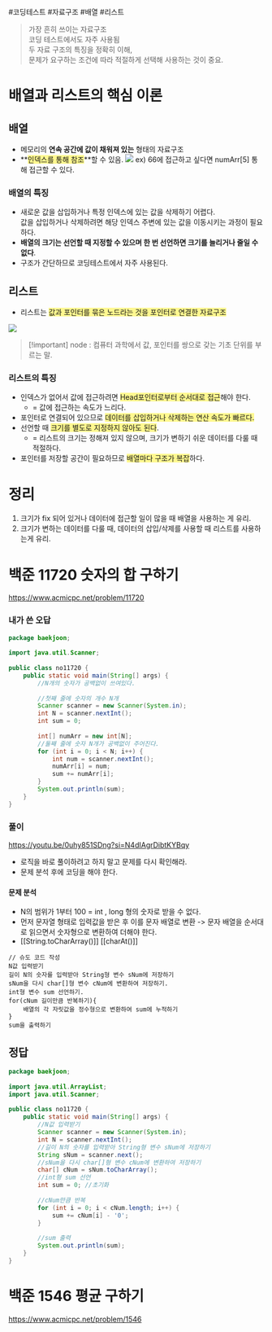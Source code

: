#코딩테스트 #자료구조 #배열 #리스트

> 가장 흔히 쓰이는 자료구조<br>
> 코딩 테스트에서도 자주 사용됨<br>
> 두 자료 구조의 특징을 정확히 이해,<br>
> 문제가 요구하는 조건에 따라 적절하게 선택해 사용하는 것이 중요.

# 배열과 리스트의 핵심 이론
## 배열
- 메모리의 **연속 공간에 값이 채워져 있는** 형태의 자료구조
- **<span style="background:#fff88f">인덱스를 통해 참조</span>**할 수 있음. 
![](https://i.imgur.com/cnYN5X1.png)
ex) 66에 접근하고 싶다면 numArr[5] 통해 접근할 수 있다.

### 배열의 특징
- 새로운 값을 삽입하거나 특정 인덱스에 있는 값을 삭제하기 어렵다.<br>
  값을 삽입하거나 삭제하려면 해당 인덱스 주변에 있는 값을 이동시키는 과정이 필요하다.
- **배열의 크기는 선언할 때 지정할 수 있으며 한 번 선언하면 크기를 늘리거나 줄일 수 없다**.
- 구조가 간단하므로 코딩테스트에서 자주 사용된다.

## 리스트
- 리스트는 <span style="background:#fff88f">값과 포인터를 묶은 노드라는 것을 포인터로 연결한 자료구조</span>

![](https://i.imgur.com/5pUlDt7.png)
>[!important] node : 컴퓨터 과학에서 값, 포인터를 쌍으로 갖는 기초 단위를 부르는 말.


### 리스트의 특징
- 인덱스가 없어서 값에 접근하려면 <span style="background:#fff88f">Head포인터로부터 순서대로 접근</span>해야 한다.
	-  = 값에 접근하는 속도가 느리다.
- 포인터로 연결되어 있으므로 <span style="background:#fff88f">데이터를 삽입하거나 삭제하는 연산 속도가 빠르다.</span>
- 선언할 때 <span style="background:#fff88f">크기를 별도로 지정하지 않아도 된다</span>.
	- = 리스트의 크기는 정해져 있지 않으며, 크기가 변하기 쉬운 데이터를 다룰 때 적절하다.
- 포인터를 저장할 공간이 필요하므로 <span style="background:#fff88f">배열마다 구조가 복잡</span>하다.

# 정리
1. 크기가 fix 되어 있거나 데이터에 접근할 일이 많을 때 배열을 사용하는 게 유리.
2. 크기가 변하는 데이터를 다룰 때, 데이터의 삽입/삭제를 사용할 때 리스트를 사용하는게 유리.

# 백준 11720 숫자의 합 구하기
https://www.acmicpc.net/problem/11720

### 내가 쓴 오답
```java
package baekjoon;  
  
import java.util.Scanner;  
  
public class no11720 {  
    public static void main(String[] args) {  
        //N개의 숫자가 공백없이 쓰여있다.  
  
        //첫째 줄에 숫자의 개수 N개  
        Scanner scanner = new Scanner(System.in);  
        int N = scanner.nextInt();  
        int sum = 0;  
  
        int[] numArr = new int[N];  
        //둘째 줄에 숫자 N개가 공백없이 주어진다.  
        for (int i = 0; i < N; i++) {  
            int num = scanner.nextInt();  
            numArr[i] = num;  
            sum += numArr[i];  
        }  
        System.out.println(sum);  
    }  
}
```

###  풀이
https://youtu.be/0uhy851SDng?si=N4dIAgrDibtKYBqy
- 로직을 바로 풀이하려고 하지 말고 문제를 다시 확인해라.
- 문제 분석 후에 코딩을 해야 한다.

#### 문제 분석
- N의 범위가 1부터 100 = int , long 형의 숫자로 받을 수 없다.
- 먼저 문자열 형태로 입력값을 받은 후 이를 문자 배열로 변환 -> 문자 배열을 순서대로 읽으면서 숫자형으로 변환하여 더해야 한다.
- [[String.toCharArray()]] [[charAt()]]

```
// 슈도 코드 작성
N값 입력받기
길이 N의 숫자를 입력받아 String형 변수 sNum에 저장하기
sNum을 다시 char[]형 변수 cNum에 변환하여 저장하기.
int형 변수 sum 선언하기.
for(cNum 길이만큼 반복하기){
	배열의 각 자릿값을 정수형으로 변환하여 sum에 누적하기
}
sum을 출력하기
```

## 정답
```java
package baekjoon;  
  
import java.util.ArrayList;  
import java.util.Scanner;  
  
public class no11720 {  
    public static void main(String[] args) {  
        //N값 입력받기  
        Scanner scanner = new Scanner(System.in);  
        int N = scanner.nextInt();  
        //길이 N의 숫자를 입력받아 String형 변수 sNum에 저장하기  
        String sNum = scanner.next();  
        //sNum을 다시 char[]형 변수 cNum에 변환하여 저장하기  
        char[] cNum = sNum.toCharArray();  
        //int형 sum 선언  
        int sum = 0; //초기화  
  
        //cNum만큼 반복  
        for (int i = 0; i < cNum.length; i++) {  
            sum += cNum[i] - '0';  
        }  
  
        //sum 출력  
        System.out.println(sum);  
    }  
}
```

# 백준 1546 평균 구하기
https://www.acmicpc.net/problem/1546



